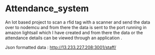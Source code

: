 # Attendance_system
An Iot based project to scan a rfid tag with a scanner and send the data over to nodemcu and from there the data is sent to the port running in amazon lightsail which I have created and from there the data or the attendance details can be viewed through an application .

Json formatted data : http://13.233.227.208:3001/staff/
